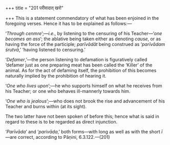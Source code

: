 +++
title = "201 परीवादात् खरो"

+++
This is a statement commendatory of what has been enjoined in the
foregoing verses. Hence it has to be explained as follows:—

‘*Through cenmre*’;—*i.e*., by listening to the censuring of his
Teacher—‘*one becomes an ass*’; the ablative being taken either as
denoting *cause*, or as having the force of the participle; *parīvādāt*
being construed as ‘*parīvādam śrutvā*,’ ‘having listened to censuring.’

‘*Defamer*,’—the person listening to defamation is figuratively called
‘defamer just as one preparing meat has been called the ‘Killer’ of the
animal. As for the act of defaming itself, the prohibition of this
becomes naturally implied by the prohibition of hearing it.

‘*One who lives upon*’;—he who supports himself on what he receives from
his Teacher; or one who behaves ill-mannerly towards him.

‘*One who is jealous*’;—who does not brook the rise and advancement of
his Teacher and burns within (at its sight).

The two latter have not been spoken of before this; hence what is said
in regard to these is to be regarded as direct injunction.

‘*Parīvāda*’ and ‘*parivāda*,’ both forms—with long as well as with the
short *ī*—are correct, according to Pāṇini, 6.3.122.—(201)


